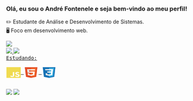 ### Olá, eu sou o André Fontenele e seja bem-vindo ao meu perfil!

✏️ Estudante de Análise e Desenvolvimento de Sistemas.
<br>
🖥️ Foco em desenvolvimento web.

<div>
  <a href="https://beacons.ai/andredfontenele">
  <img src="https://komarev.com/ghpvc/?username=andredfontenele&style=for-the-badge">
<br>
  <img height="180em" src="https://github-readme-stats.vercel.app/api?username=andredfontenele&show_icons=false&theme=dark&_all_commits=true&count_private=true"/>
  <img height="180em" src="https://github-readme-stats.vercel.app/api/top-langs/?username=andredfontenele&layout=compact&langs_count=16&theme=dark"/>
</div>
 
  <div style="display: inline_block;">
  <kbd align="right">
  <kbd>Estudando:</kbd>
  <br />
  <br /> 
  <img align="center" title="Js" alt="Javascript" height="30" width="40" src="https://raw.githubusercontent.com/devicons/devicon/master/icons/javascript/javascript-plain.svg">
  <img align="center" title="HTML" alt="HTML" height="30" width="40" src="https://raw.githubusercontent.com/devicons/devicon/master/icons/html5/html5-original.svg">
  <img align="center" title="CSS" alt="CSS" height="30" width="40" src="https://raw.githubusercontent.com/devicons/devicon/master/icons/css3/css3-original.svg">
  </kbd>
  </div>
    
  
 ##
 <div>
  <a href = "mailto:andrefonteneledev@gmail.com"><img src="https://img.shields.io/badge/Gmail-D14836?style=for-the-badge&logo=gmail&logoColor=white" target="_blank"></a>
  <a href="https://www.linkedin.com/in/andreluizfontenele/" target="_blank"><img src="https://img.shields.io/badge/-LinkedIn-%230077B5?style=for-the-badge&logo=linkedin&logoColor=white" target="_blank"></a>
